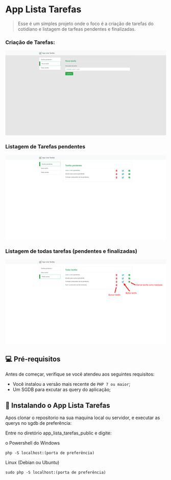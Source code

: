 # App Lista Tarefas



> Esse é um simples projeto onde o foco é a criação de tarefas do cotidiano e listagem de tarfeas pendentes e finalizadas.

### Criação de Tarefas:

<img src="https://github.com/CLucasrodrigues22/AppTarefas/blob/master/querys/AppListaTarefasNovaTarefa.png" alt="Nova Tarefa">


### Listagem de Tarefas pendentes

<img src="https://github.com/CLucasrodrigues22/AppTarefas/blob/master/querys/AppListaTarefasListaPendentes.png" alt="Tarefa Pendentes">


### Listagem de todas tarefas (pendentes e finalizadas)

<img src="https://github.com/CLucasrodrigues22/AppTarefas/blob/master/querys/AppListaTarefasTodasTarefas.png" alt="Todas Tarefas">



## 💻 Pré-requisitos

Antes de começar, verifique se você atendeu aos seguintes requisitos:

* Você instalou a versão mais recente de `PHP 7 ou maior`;
* Um SGDB para excutar as query do aplicação;


## 🚀 Instalando o App Lista Tarefas

Apos clonar o repositorio na sua maquina local ou servidor, e executar as querys no sgdb de preferência:

Entre no diretório app_lista_tarefas_public e digite:

o Powershell do Windows
```
php -S localhost:(porta de preferência)
```

Linux (Debian ou Ubuntu)
```
sudo php -S localhost:(porta de preferência)
```

